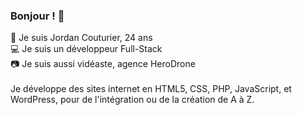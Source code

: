 ### Bonjour ! 👋

👦 Je suis Jordan Couturier, 24 ans<br>
💻 Je suis un développeur Full-Stack<br>
📷 Je suis aussi vidéaste, agence HeroDrone<br>
<br>
Je développe des sites internet en HTML5, CSS, PHP, JavaScript, et WordPress, pour de l'intégration ou de la création de A à Z.<br>

